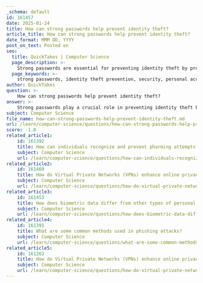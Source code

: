 ```yaml
---
_schema: default
id: 161457
date: 2025-01-24
title: How can strong passwords help prevent identity theft?
article_title: How can strong passwords help prevent identity theft?
date_format: MMM DD, YYYY
post_on_text: Posted on
seo:
  title: QuickTakes | Computer Science
  page_description: >-
    Strong passwords are essential for preventing identity theft by protecting personal accounts and sensitive information through complexity, uniqueness, and regular updates, while also resisting common cyber attacks.
  page_keywords: >-
    strong passwords, identity theft prevention, security, personal accounts, cybercriminals, brute force, phishing attacks, password complexity, two-factor authentication, password management, sensitive information protection, cybersecurity, password updates, monitoring activity
author: QuickTakes
question: >-
    How can strong passwords help prevent identity theft?
answer: >-
    Strong passwords play a crucial role in preventing identity theft by enhancing the security of personal accounts and sensitive information. Here are several ways in which strong passwords contribute to this protection:\n\n1. **Complexity and Uniqueness**: Strong passwords are typically long and include a mix of uppercase and lowercase letters, numbers, and special characters. This complexity makes them difficult for attackers to guess or crack using brute force methods. Additionally, using unique passwords for each account ensures that if one password is compromised, it does not jeopardize other accounts.\n\n2. **Resistance to Common Attacks**: Many identity theft attempts involve common tactics such as phishing, where attackers trick users into revealing their passwords. A strong password that is not based on easily guessable information (like birthdays or common words) reduces the risk of falling victim to such attacks.\n\n3. **Protection Against Automated Tools**: Cybercriminals often use automated tools to test large numbers of passwords against accounts. Strong passwords, especially those that are lengthy and complex, significantly increase the time and resources required for these tools to succeed, thereby acting as a deterrent.\n\n4. **Regular Updates**: Regularly changing passwords can further enhance security. This practice limits the window of opportunity for an attacker who may have obtained a password through various means. Implementing a policy of changing passwords every 60 to 90 days is a recommended practice.\n\n5. **Two-Factor Authentication (2FA)**: While not directly related to the password itself, enabling two-factor authentication adds an extra layer of security. Even if a strong password is compromised, the additional verification step can prevent unauthorized access.\n\n6. **Awareness of Synchronization Risks**: Users should be cautious about synchronizing passwords across devices, as this can inadvertently expose them to unauthorized users. Strong passwords help mitigate risks associated with shared or public devices.\n\n7. **Monitoring and Reporting**: Regularly checking transaction history and reporting suspicious activity can be more effective when strong passwords are in place. If an account is compromised, having a strong password can limit the extent of the damage.\n\nIn summary, strong passwords are a foundational element of cybersecurity that helps protect personal data from identity theft. By ensuring that passwords are complex, unique, and regularly updated, individuals can significantly reduce their vulnerability to attacks.
subject: Computer Science
file_name: how-can-strong-passwords-help-prevent-identity-theft.md
url: /learn/computer-science/questions/how-can-strong-passwords-help-prevent-identity-theft
score: -1.0
related_article1:
    id: 161392
    title: How can individuals recognize and prevent pharming attempts?
    subject: Computer Science
    url: /learn/computer-science/questions/how-can-individuals-recognize-and-prevent-pharming-attempts
related_article2:
    id: 161469
    title: How do Virtual Private Networks (VPNs) enhance online privacy?
    subject: Computer Science
    url: /learn/computer-science/questions/how-do-virtual-private-networks-vpns-enhance-online-privacy
related_article3:
    id: 161453
    title: How does biometric data differ from other types of personal data?
    subject: Computer Science
    url: /learn/computer-science/questions/how-does-biometric-data-differ-from-other-types-of-personal-data
related_article4:
    id: 161391
    title: What are some common methods used in phishing attacks?
    subject: Computer Science
    url: /learn/computer-science/questions/what-are-some-common-methods-used-in-phishing-attacks
related_article5:
    id: 161263
    title: How do Virtual Private Networks (VPNs) enhance online privacy?
    subject: Computer Science
    url: /learn/computer-science/questions/how-do-virtual-private-networks-vpns-enhance-online-privacy
---
```


&nbsp;